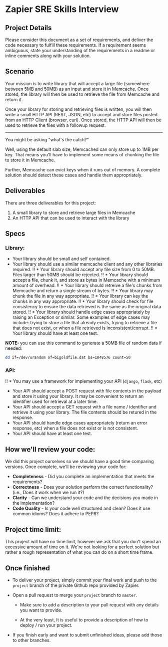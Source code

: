 # Zapier SRE Skills Interview

## Project Details

Please consider this document as a set of requirements, and deliver the code necessary to fulfill these requirements. If a requirement seems ambiguous, state your understanding of the requirements in a readme or inline comments along with your solution.

## Scenario

Your mission is to write library that will accept a large file (somewhere between 5MB and 50MB) as an input and store it in Memcache. Once stored, the library will then be used to retrieve the file from Memcache and return it.

Once your library for storing and retrieving files is written, you will then write a small HTTP API (REST, JSON, etc) to accept and store files posted from an HTTP Client (browser, curl). Once stored, the HTTP API will then be used to retrieve the files with a followup request.

---

You might be asking "what's the catch?"

Well, using the default slab size, Memcached can only store up to 1MB per key. That means you'll have to implement some means of chunking the file to store it in Memcache.

Further, Memcache can evict keys when it runs out of memory. A complete solution should detect these cases and handle them appropriately.

## Deliverables

There are three deliverables for this project:

1. A small library to store and retrieve large files in Memcache
2. An HTTP API that can be used to interact with the library

## Specs

### Library:

* Your library should be small and self contained.
* Your library should use a similar memcache client and any other libraries required.
!! * Your library should accept any file size from 0 to 50MB. Files larger than 50MB should be rejected.
!! * Your library should accept a file, chunk it, and store as bytes in Memcache with a minimum amount of overhead.
!! * Your library should retreive a file's chunks from Memcache and return a single stream of bytes.
!! * Your library may chunk the file in any way appropriate.
!! * Your library can key the chunks in any way appropriate.
!! * Your library should check for file consistency to ensure the data retrieved is the same as the original data stored.
!! * Your library should handle edge cases appropriately by raising an Exception or similar. Some examples of edge cases may include: trying to store a file that already exists, trying to retrieve a file that does not exist, or when a file retrieved is inconsistent/corrupt.
!! * Your library should have at least one test.

**NOTE:** you can use this command to generate a 50MB file of random data if needed:

```bash
dd if=/dev/urandom of=bigoldfile.dat bs=1048576 count=50
```

### API:

!! * You may use a framework for implementing your API (`django`, `flask`, etc)
* Your API should accept a POST request with file contents in the payload and store it using your library. It may be convenient to return an identifier used for retrieval at a later time.
* Your API should accept a GET request with a file name / identifier and retrieve it using your library. The file contents should be retured in the response.
* Your API should handle edge cases appropriately (return an error response, etc) when a file does not exist or is not consistent.
* Your API should have at least one test.


## How we'll review your code:

We did this project ourselves so we should have a good time comparing versions. Once complete, we'll be reviewing your code for:

* **Completeness** - Did you complete an implementation that meets the requirements?
* **Correctness** - Does your solution perform the correct functionality? (i.e., Does it work when we run it?)
* **Clarity** - Can we understand your code and the decisions you made in the implementation?
* **Code Quality** - Is your code well structured and clean? Does it use common idioms? Does it adhere to PEP8?


## Project time limit:

This project will have no time limit, however we ask that you don't spend an excessive amount of time on it. We're not looking for a perfect solution but rather a rough representation of what you can do on a short time frame.

## Once finished

* To deliver your project, simply commit your final work and push to the `project` branch of the private Github repo provided by Zapier.

* Open a pull request to merge your `project` branch to `master`.

  * Make sure to add a description to your pull request with any details you want to provide.

  * At the very least, It is useful to provide a description of how to deploy / run your project.

* If you finish early and want to submit unfinished ideas, please add those to other branches.

